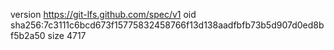 version https://git-lfs.github.com/spec/v1
oid sha256:7c3111c6bcd673f15775832458766f13d138aadfbfb73b5d907d0ed8bf5b2a50
size 4717
